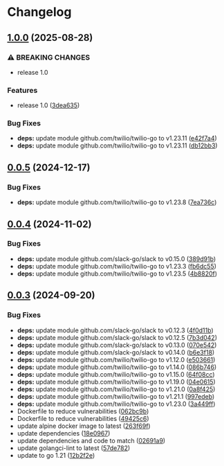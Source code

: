 # Changelog

## [1.0.0](https://github.com/Jmainguy/jbot/compare/v0.0.5...v1.0.0) (2025-08-28)


### ⚠ BREAKING CHANGES

* release 1.0

### Features

* release 1.0 ([3dea635](https://github.com/Jmainguy/jbot/commit/3dea6356ffc30748b9e8ab4fd73710b32f1211d1))


### Bug Fixes

* **deps:** update module github.com/twilio/twilio-go to v1.23.11 ([e42f7a4](https://github.com/Jmainguy/jbot/commit/e42f7a4963e9ae93b7529f3992ec27059971677d))
* **deps:** update module github.com/twilio/twilio-go to v1.23.11 ([db12bb3](https://github.com/Jmainguy/jbot/commit/db12bb3fcb0bc71f1a5dbe5f9d712ce926b42f29))

## [0.0.5](https://github.com/Jmainguy/jbot/compare/v0.0.4...v0.0.5) (2024-12-17)


### Bug Fixes

* **deps:** update module github.com/twilio/twilio-go to v1.23.8 ([7ea736c](https://github.com/Jmainguy/jbot/commit/7ea736cb0cf37721eee8fde047e087c2d1191605))

## [0.0.4](https://github.com/Jmainguy/jbot/compare/v0.0.3...v0.0.4) (2024-11-02)


### Bug Fixes

* **deps:** update module github.com/slack-go/slack to v0.15.0 ([389d91b](https://github.com/Jmainguy/jbot/commit/389d91b4061c122983208416d428a3970ab4f235))
* **deps:** update module github.com/twilio/twilio-go to v1.23.3 ([fb6dc55](https://github.com/Jmainguy/jbot/commit/fb6dc556047c16645d8539d981c61d2c323d24f7))
* **deps:** update module github.com/twilio/twilio-go to v1.23.5 ([4b8820f](https://github.com/Jmainguy/jbot/commit/4b8820fc2e60d5ba8f474098f335da1528a4ca36))

## [0.0.3](https://github.com/Jmainguy/jbot/compare/v0.0.2...v0.0.3) (2024-09-20)


### Bug Fixes

* **deps:** update module github.com/slack-go/slack to v0.12.3 ([4f0d11b](https://github.com/Jmainguy/jbot/commit/4f0d11b5914daac3cbc9acebfb33908e75814dd1))
* **deps:** update module github.com/slack-go/slack to v0.12.5 ([7b3d042](https://github.com/Jmainguy/jbot/commit/7b3d0422fe6a58079fb9c0917feca7fcdb1f4a22))
* **deps:** update module github.com/slack-go/slack to v0.13.0 ([070e542](https://github.com/Jmainguy/jbot/commit/070e54203129fe402cbe862bf24db08a21c2f73e))
* **deps:** update module github.com/slack-go/slack to v0.14.0 ([b6e3f18](https://github.com/Jmainguy/jbot/commit/b6e3f18408666e0f2c0bdd8e689fb530d6622e24))
* **deps:** update module github.com/twilio/twilio-go to v1.12.0 ([e503661](https://github.com/Jmainguy/jbot/commit/e503661814ef09f7a546732124e93b5563d44cab))
* **deps:** update module github.com/twilio/twilio-go to v1.14.0 ([086b746](https://github.com/Jmainguy/jbot/commit/086b7469f726f5b9bed92b1c0820d2a9aab310ce))
* **deps:** update module github.com/twilio/twilio-go to v1.15.0 ([64f08cc](https://github.com/Jmainguy/jbot/commit/64f08cca5e260185f5d0d65fd0e977672393810b))
* **deps:** update module github.com/twilio/twilio-go to v1.19.0 ([04e0615](https://github.com/Jmainguy/jbot/commit/04e06154a91eaed4f0fcea9ee9b08cfa1e80678b))
* **deps:** update module github.com/twilio/twilio-go to v1.21.0 ([0a8f425](https://github.com/Jmainguy/jbot/commit/0a8f425b515b877d8346d4e20cf79621a28d065a))
* **deps:** update module github.com/twilio/twilio-go to v1.21.1 ([997edeb](https://github.com/Jmainguy/jbot/commit/997edebe1b9f6bca00b27b06a3572c40450b5f47))
* **deps:** update module github.com/twilio/twilio-go to v1.23.0 ([3a449ff](https://github.com/Jmainguy/jbot/commit/3a449ff1a8f9a56c495b1e4e7c858a3e2c537bdb))
* Dockerfile to reduce vulnerabilities ([062bc9b](https://github.com/Jmainguy/jbot/commit/062bc9bbb2b8150d28220afbcdea356660b9ad5a))
* Dockerfile to reduce vulnerabilities ([49425c6](https://github.com/Jmainguy/jbot/commit/49425c6e1d2bdc75332493e2d29e8ec64320145a))
* update alpine docker image to latest ([263f69f](https://github.com/Jmainguy/jbot/commit/263f69fba05ba84a6f12181d72c68367cea3635a))
* update dependencies ([18e0967](https://github.com/Jmainguy/jbot/commit/18e096726692ec11f711d4a43c0964ea62065f2c))
* update dependencies and code to match ([02691a9](https://github.com/Jmainguy/jbot/commit/02691a904a35f7f0c9f6081f0bc353e5cf3aba0d))
* update golangci-lint to latest ([57de782](https://github.com/Jmainguy/jbot/commit/57de782af93c304ec03d7ed042e262a8249b7b98))
* update to go 1.21 ([12b2f2e](https://github.com/Jmainguy/jbot/commit/12b2f2e8cb8c1a949b7863a2459947fc4abe685f))
